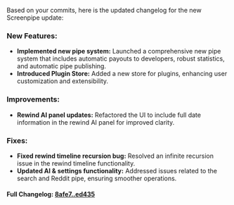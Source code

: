 Based on your commits, here is the updated changelog for the new Screenpipe update:

### **New Features:**
- **Implemented new pipe system:** Launched a comprehensive new pipe system that includes automatic payouts to developers, robust statistics, and automatic pipe publishing.
- **Introduced Plugin Store:** Added a new store for plugins, enhancing user customization and extensibility.

### **Improvements:**
- **Rewind AI panel updates:** Refactored the UI to include full date information in the rewind AI panel for improved clarity.

### **Fixes:**
- **Fixed rewind timeline recursion bug:** Resolved an infinite recursion issue in the rewind timeline functionality.
- **Updated AI & settings functionality:** Addressed issues related to the search and Reddit pipe, ensuring smoother operations.

#### **Full Changelog:** [8afe7..ed435](https://github.com/mediar-ai/screenpipe/compare/8afe7..ed435)

